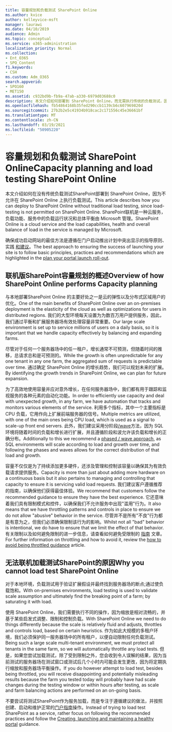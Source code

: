 ```yaml
---
title: 容量规划和负载测试 SharePoint Online
ms.author: kvice
author: kelleyvice-msft
manager: laurawi
ms.date: 04/10/2019
audience: Admin
ms.topic: conceptual
ms.service: o365-administration
localization_priority: Normal
ms.collection:
- Ent_O365
- SPO_Content
f1.keywords:
- CSH
ms.custom: Adm_O365
search.appverid:
- SPO160
- MET150
ms.assetid: c932bd9b-fb9a-47ab-a330-6979d03688c0
description: 本文介绍如何部署到 SharePoint Online，而无需执行传统的负载测试，因为它是不允许的。
ms.openlocfilehash: fb54864168b35fed290ccb1139cb6c607969820d
ms.sourcegitcommit: 27b2b2e5c41934b918cac2c171556c45e36661bf
ms.translationtype: MT
ms.contentlocale: zh-CN
ms.lasthandoff: 03/19/2021
ms.locfileid: "50905220"
---
```

# <a name="capacity-planning-and-load-testing-sharepoint-online"></a><span data-ttu-id="748b7-103">容量规划和负载测试 SharePoint Online</span><span class="sxs-lookup"><span data-stu-id="748b7-103">Capacity planning and load testing SharePoint Online</span></span>
<span data-ttu-id="748b7-104">本文介绍如何在没有传统负载测试SharePoint部署到 SharePoint Online，因为不允许在 SharePoint Online 上执行负载测试。</span><span class="sxs-lookup"><span data-stu-id="748b7-104">This article describes how you can deploy to SharePoint Online without traditional load testing, since load-testing is not permitted on SharePoint Online.</span></span> <span data-ttu-id="748b7-105">SharePoint联机是一种云服务，负载功能、服务中的负载运行状况和总体平衡由 Microsoft 管理。</span><span class="sxs-lookup"><span data-stu-id="748b7-105">SharePoint Online is a cloud service and the load capabilities, health and overall balance of load in the service is managed by Microsoft.</span></span>
  
<span data-ttu-id="748b7-106">确保成功启动网站的最佳方法是遵循在门户启动推出计划中突出显示的指导原则、实践 [和建议](planportallaunchroll-out.md)。</span><span class="sxs-lookup"><span data-stu-id="748b7-106">The best approach to ensuring the success of launching your site is to follow basic principles, practices and recommendations which are highlighted in the [plan your portal launch roll-out](planportallaunchroll-out.md).</span></span>

## <a name="overview-of-how-sharepoint-online-performs-capacity-planning"></a><span data-ttu-id="748b7-107">联机版SharePoint容量规划的概述</span><span class="sxs-lookup"><span data-stu-id="748b7-107">Overview of how SharePoint Online performs Capacity planning</span></span> 
<span data-ttu-id="748b7-108">与本地部署SharePoint Online 的主要好处之一是云的弹性以及分布式区域用户的优化。</span><span class="sxs-lookup"><span data-stu-id="748b7-108">One of the main benefits of SharePoint Online over an on-premises deployment is the elasticity of the cloud as well as optimizations for users in distributed regions.</span></span> <span data-ttu-id="748b7-109">我们的大型环境每天设置为为数百万用户提供服务，因此，我们通过平衡和扩展服务器场有效处理容量非常重要。</span><span class="sxs-lookup"><span data-stu-id="748b7-109">Our large scale environment is set up to service millions of users on a daily basis, so it is important that we handle capacity effectively by balancing and expanding farms.</span></span>
  
<span data-ttu-id="748b7-110">尽管对于任何一个服务器场中的任一租户，增长通常不可预测，但随着时间的推移，总请求总和是可预测的。</span><span class="sxs-lookup"><span data-stu-id="748b7-110">While the growth is often unpredictable for any one tenant in any one farm, the aggregated sum of requests is predictable over time.</span></span> <span data-ttu-id="748b7-111">通过确定 SharePoint Online 的增长趋势，我们可以规划未来的扩展。</span><span class="sxs-lookup"><span data-stu-id="748b7-111">By identifying the growth trends in SharePoint Online, we can plan for future expansion.</span></span>
  
<span data-ttu-id="748b7-112">为了高效地使用容量并应对意外增长，在任何服务器场中，我们都有用于跟踪和监视服务的各种元素的自动化功能。</span><span class="sxs-lookup"><span data-stu-id="748b7-112">In order to efficiently use capacity and deal with unexpected growth, in any farm, we have automation that tracks and monitors various elements of the service.</span></span> <span data-ttu-id="748b7-113">利用多个指标，其中一个主要指标是 CPU 负载，它用作向上扩展前端服务器的信号。</span><span class="sxs-lookup"><span data-stu-id="748b7-113">Multiple metrics are utilized, with one of the main ones being CPU load, which is used as a signal to scale-up front end servers.</span></span> <span data-ttu-id="748b7-114">此外，我们建议采用分阶段[/wave](planportallaunchroll-out.md)方法，因为 SQL 环境将随着时间的负载和增长进行扩展，并且遵循阶段和波允许该负载和增长的正确分布。</span><span class="sxs-lookup"><span data-stu-id="748b7-114">Additionally to this we recommend a [phased / wave approach](planportallaunchroll-out.md), as SQL environments will scale according to load and growth over time, and following the phases and waves allows for the correct distribution of that load and growth.</span></span> 

<span data-ttu-id="748b7-115">容量不仅仅是为了持续添加更多硬件，还涉及管理和控制该容量以确保其为有效负载请求提供服务。</span><span class="sxs-lookup"><span data-stu-id="748b7-115">Capacity is more than just about adding more hardware on a continuous basis but it also pertains to managing and controlling that capacity to ensure it is servicing valid load requests.</span></span> <span data-ttu-id="748b7-116">我们建议客户遵循推荐的指南，以确保他们获得最佳体验。</span><span class="sxs-lookup"><span data-stu-id="748b7-116">We recommend that customers follow the recommended guidance to ensure they have the best experience.</span></span> <span data-ttu-id="748b7-117">它还意味着我们具有限制模式和控件，以确保我们不允许服务中出现"滥用"行为。</span><span class="sxs-lookup"><span data-stu-id="748b7-117">It also means that we have throttling patterns and controls in place to ensure we do not allow "abusive" behavior in the service.</span></span> <span data-ttu-id="748b7-118">尽管并不是所有"不良"行为都是有意为之，但我们必须确保限制该行为的影响。</span><span class="sxs-lookup"><span data-stu-id="748b7-118">Whilst not all "bad" behavior is intentional, we do have to ensure that we limit the effect of that behavior.</span></span> <span data-ttu-id="748b7-119">有关限制以及如何避免限制的进一步信息，请查看如何避免受限制的 [指南](/sharepoint/dev/general-development/how-to-avoid-getting-throttled-or-blocked-in-sharepoint-online) 文章。</span><span class="sxs-lookup"><span data-stu-id="748b7-119">For further information on throttling and how to avoid it, review the [how to avoid being throttled guidance](/sharepoint/dev/general-development/how-to-avoid-getting-throttled-or-blocked-in-sharepoint-online) article.</span></span>

## <a name="why-you-cannot-load-test-sharepoint-online"></a><span data-ttu-id="748b7-120">无法联机加载测试SharePoint的原因</span><span class="sxs-lookup"><span data-stu-id="748b7-120">Why you cannot load test SharePoint Online</span></span>
<span data-ttu-id="748b7-121">对于本地环境，负载测试用于验证扩展假设并最终找到服务器场的断点;通过使负载饱和。</span><span class="sxs-lookup"><span data-stu-id="748b7-121">With on-premises environments, load testing is used to validate scale assumption and ultimately find the breaking point of a farm; by saturating it with load.</span></span> 

<span data-ttu-id="748b7-122">使用 SharePoint Online，我们需要执行不同的操作，因为缩放是相对流畅的，并基于某些启发式调整、限制和控制负载。</span><span class="sxs-lookup"><span data-stu-id="748b7-122">With SharePoint Online we need to do things differently because the scale is relatively fluid and adjusts, throttles and controls load, based on certain heuristics.</span></span> <span data-ttu-id="748b7-123">作为如此大规模的多租户环境，我们必须保护同一服务器场中的所有租户，以便自动限制任何负载测试。</span><span class="sxs-lookup"><span data-stu-id="748b7-123">Being such a large scale multi-tenant environment, we must protect all tenants in the same farm, so we will automatically throttle any load tests.</span></span> <span data-ttu-id="748b7-124">但是，如果您尝试加载测试，除了受到限制之外，您会收到令人误解的结果，因为当前测试的服务器场在测试窗口或测试后几个小时内可能会发生更改，因为将定期执行缩放和服务器场平衡操作。</span><span class="sxs-lookup"><span data-stu-id="748b7-124">If you do however attempt to load test, besides being throttled, you will receive disappointing and potentially misleading results because the farm you tested today will probably have had scale changes during the testing window or within hours after testing, as scale and farm balancing actions are performed on an on-going basis.</span></span>

<span data-ttu-id="748b7-125">不要尝试将测试SharePoint作为服务加载，而是专注于遵循建议的做法，并按照创建、启动和维护正常的[门户指南](/sharepoint/portal-health)操作。</span><span class="sxs-lookup"><span data-stu-id="748b7-125">Instead of trying to load test SharePoint as a service, rather focus on following the recommended practices and follow the [Creating, launching and maintaining a healthy portal](/sharepoint/portal-health) guidance.</span></span>
